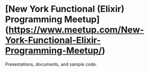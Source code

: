 # [New York Functional (Elixir) Programming Meetup] (https://www.meetup.com/New-York-Functional-Elixir-Programming-Meetup/)
Presentations, documents, and sample code.
